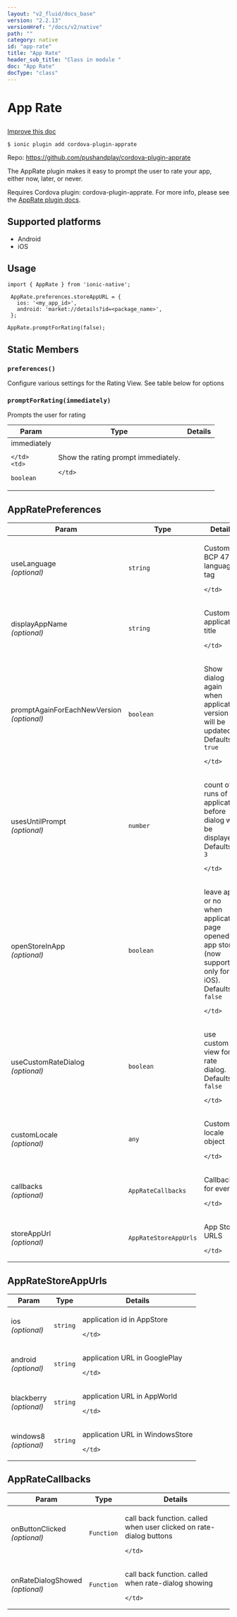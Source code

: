 ```yaml
---
layout: "v2_fluid/docs_base"
version: "2.2.13"
versionHref: "/docs/v2/native"
path: ""
category: native
id: "app-rate"
title: "App Rate"
header_sub_title: "Class in module "
doc: "App Rate"
docType: "class"
---
```








<h1 class="api-title">
  
  App Rate
  

  

  

</h1>

<a class="improve-v2-docs" href="http://github.com/driftyco/ionic-native/edit/master/src/plugins/apprate.ts#L89">
  Improve this doc
</a>



<!-- decorators -->


<pre><code>$ ionic plugin add cordova-plugin-apprate</code></pre>
<p>Repo:
  <a href="https://github.com/pushandplay/cordova-plugin-apprate">
    https://github.com/pushandplay/cordova-plugin-apprate
  </a>
</p>

<!-- description -->

<p>The AppRate plugin makes it easy to prompt the user to rate your app, either now, later, or never.</p>
<p>Requires Cordova plugin: cordova-plugin-apprate. For more info, please see the <a href="https://github.com/pushandplay/cordova-plugin-apprate">AppRate plugin docs</a>.</p>


<!-- @platforms tag -->
<h2>Supported platforms</h2>

<ul>
  <li>Android</li><li>iOS</li>
</ul>

<!-- @platforms tag end -->


<!-- @usage tag -->

<h2>Usage</h2>

<pre><code class="lang-typescript">import { AppRate } from &#39;ionic-native&#39;;

 AppRate.preferences.storeAppURL = {
   ios: &#39;&lt;my_app_id&gt;&#39;,
   android: &#39;market://details?id=&lt;package_name&gt;&#39;,
 };

AppRate.promptForRating(false);
</code></pre>




<!-- @property tags -->


<h2>Static Members</h2>

<div id="preferences"></div>
<h3><code>preferences()</code>
  
</h3>


Configure various settings for the Rating View.
See table below for options










<div id="promptForRating"></div>
<h3><code>promptForRating(immediately)</code>
  
</h3>


Prompts the user for rating


<table class="table param-table" style="margin:0;">
  <thead>
  <tr>
    <th>Param</th>
    <th>Type</th>
    <th>Details</th>
  </tr>
  </thead>
  <tbody>
  
  <tr>
    <td>
      immediately
      
      
    </td>
    <td>
      
<code>boolean</code>
    </td>
    <td>
      <p>Show the rating prompt immediately.</p>

      
    </td>
  </tr>
  
  </tbody>
</table>








<!-- methods on the class -->



<!-- other classes -->

<!-- end other classes -->

<!-- interfaces -->

<!--<h2><a class="anchor" name="interfaces" href="#interfaces"></a>Interfaces</h2>-->


<h2><a class="anchor" name="AppRatePreferences" href="#AppRatePreferences"></a>AppRatePreferences</h2>


<table class="table param-table" style="margin:0;">
  <thead>
  <tr>
    <th>Param</th>
    <th>Type</th>
    <th>Details</th>
  </tr>
  </thead>
  <tbody>
  
  <tr>
    <td>
      useLanguage
      <div><em>(optional)</em></div>
    </td>
    <td>
      <code>string</code>
    </td>
    <td>
      <p>Custom BCP 47 language tag</p>

    </td>
  </tr>
  
  <tr>
    <td>
      displayAppName
      <div><em>(optional)</em></div>
    </td>
    <td>
      <code>string</code>
    </td>
    <td>
      <p>Custom application title</p>

    </td>
  </tr>
  
  <tr>
    <td>
      promptAgainForEachNewVersion
      <div><em>(optional)</em></div>
    </td>
    <td>
      <code>boolean</code>
    </td>
    <td>
      <p>Show dialog again when application version will be updated. Defaults to <code>true</code></p>

    </td>
  </tr>
  
  <tr>
    <td>
      usesUntilPrompt
      <div><em>(optional)</em></div>
    </td>
    <td>
      <code>number</code>
    </td>
    <td>
      <p>count of runs of application before dialog will be displayed. Defaults to <code>3</code></p>

    </td>
  </tr>
  
  <tr>
    <td>
      openStoreInApp
      <div><em>(optional)</em></div>
    </td>
    <td>
      <code>boolean</code>
    </td>
    <td>
      <p>leave app or no when application page opened in app store (now supported only for iOS). Defaults to <code>false</code></p>

    </td>
  </tr>
  
  <tr>
    <td>
      useCustomRateDialog
      <div><em>(optional)</em></div>
    </td>
    <td>
      <code>boolean</code>
    </td>
    <td>
      <p>use custom view for rate dialog. Defaults to <code>false</code></p>

    </td>
  </tr>
  
  <tr>
    <td>
      customLocale
      <div><em>(optional)</em></div>
    </td>
    <td>
      <code>any</code>
    </td>
    <td>
      <p>Custom locale object</p>

    </td>
  </tr>
  
  <tr>
    <td>
      callbacks
      <div><em>(optional)</em></div>
    </td>
    <td>
      <code>AppRateCallbacks</code>
    </td>
    <td>
      <p>Callbacks for events</p>

    </td>
  </tr>
  
  <tr>
    <td>
      storeAppUrl
      <div><em>(optional)</em></div>
    </td>
    <td>
      <code>AppRateStoreAppUrls</code>
    </td>
    <td>
      <p>App Store URLS</p>

    </td>
  </tr>
  
  </tbody>
</table>




<h2><a class="anchor" name="AppRateStoreAppUrls" href="#AppRateStoreAppUrls"></a>AppRateStoreAppUrls</h2>


<table class="table param-table" style="margin:0;">
  <thead>
  <tr>
    <th>Param</th>
    <th>Type</th>
    <th>Details</th>
  </tr>
  </thead>
  <tbody>
  
  <tr>
    <td>
      ios
      <div><em>(optional)</em></div>
    </td>
    <td>
      <code>string</code>
    </td>
    <td>
      <p>application id in AppStore</p>

    </td>
  </tr>
  
  <tr>
    <td>
      android
      <div><em>(optional)</em></div>
    </td>
    <td>
      <code>string</code>
    </td>
    <td>
      <p>application URL in GooglePlay</p>

    </td>
  </tr>
  
  <tr>
    <td>
      blackberry
      <div><em>(optional)</em></div>
    </td>
    <td>
      <code>string</code>
    </td>
    <td>
      <p>application URL in AppWorld</p>

    </td>
  </tr>
  
  <tr>
    <td>
      windows8
      <div><em>(optional)</em></div>
    </td>
    <td>
      <code>string</code>
    </td>
    <td>
      <p>application URL in WindowsStore</p>

    </td>
  </tr>
  
  </tbody>
</table>




<h2><a class="anchor" name="AppRateCallbacks" href="#AppRateCallbacks"></a>AppRateCallbacks</h2>


<table class="table param-table" style="margin:0;">
  <thead>
  <tr>
    <th>Param</th>
    <th>Type</th>
    <th>Details</th>
  </tr>
  </thead>
  <tbody>
  
  <tr>
    <td>
      onButtonClicked
      <div><em>(optional)</em></div>
    </td>
    <td>
      <code>Function</code>
    </td>
    <td>
      <p>call back function. called when user clicked on rate-dialog buttons</p>

    </td>
  </tr>
  
  <tr>
    <td>
      onRateDialogShowed
      <div><em>(optional)</em></div>
    </td>
    <td>
      <code>Function</code>
    </td>
    <td>
      <p>call back function. called when rate-dialog showing</p>

    </td>
  </tr>
  
  </tbody>
</table>





<!-- end interfaces -->

<!-- related link --><!-- end content block -->


<!-- end body block -->

